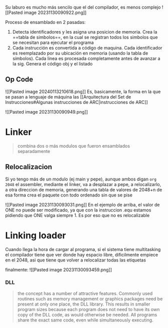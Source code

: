 Su laburo es mucho más sencilo que el del compilador, es menos complejo
![[Pasted image 20231130090922.png]]

Proceso de ensamblado en 2 pasadas:
1. Detecta identificadores y les asigna una posicion de memoria. Crea la ==tabla de simbolos==, en la cual se registran todos los simbolos que se necesitan para ejecutar el programa
2. Cada instrucción es convertida a código de maquina. Cada identificador es reemplazado por su ubicación en memoria (usando la tabla de símbolos). Cada linea es procesada completamente antes de avanzar a la sig.  Genera el código obj y el listado

## Op Code
![[Pasted image 20240113210618.png]]
Es, basicamente, la forma en la que se pasan a lenguaje de máquina las [[Arquitectura del Set de Instrucciones#Algunas instrucciones de ARC|instrucciones de ARC]] 

![[Pasted image 20231130090949.png]]
# Linker 
> combina dos o más modulos que fueron ensamblados separadamente
## Relocalizacion
Si yo tengo más de un modulo (ej main y pepe), aunque ambos digan `org 2048` el assembler, mediante el linker, va a desplazar a pepe, a relocalizarlo, a otra direccion de memoria, generando una tabla de valores de 2048+n 
de esa forma crea el paquete con todo ordenado sin que se pise

![[Pasted image 20231130093031.png]]
En el ejemplo de arriba, el valor de ONE no puede ser modificado, ya que con la instruccion .equ estamos pidiendo que ONE valga siempre 1. Es por eso que no es relocalizable
# Linking loader
Cuando llega la hora de cargar al programa, si el sistema tiene multitasking el compilador tiene que ver donde hay espacio libre, dificilmente empiece en el 2048, asi que tiene que volver a relocalizar todas las etiquetas


finalmente:
![[Pasted image 20231130093459.png]]


### DLL  
> the concept has a number of attractive features. Commonly used routines such as memory management or graphics packages need be present at only one place, the DLL library. This results in smaller program sizes because each program does not need to have its own copy of the DLL code, as would otherwise be needed. All programs share the exact same code, even while simultaneously executing.